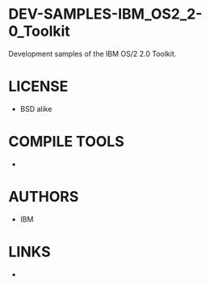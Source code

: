 # DEV-SAMPLES-IBM_OS2_2-0_Toolkit
Development samples of the IBM OS/2 2.0 Toolkit.

LICENSE
===============
* BSD alike

COMPILE TOOLS
===============
* 
 
AUTHORS
===============
* IBM

LINKS
===============
* 
